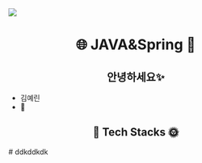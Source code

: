 <img src="https://capsule-render.vercel.app/api?type=waving&color=auto&height=200&section=header&text=hello 🙂👀&fontSize=90" />

<h1 align="center">
🌐 JAVA&Spring 💭
</h1>
<h2 align ="center">안녕하세요✨</h2>

- 김예린
- 💪

<h2 align ="center">🌊 Tech Stacks 🌞</h2>
# ddkddkdk
